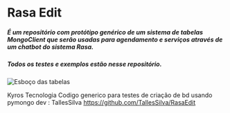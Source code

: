 # Rasa Edit

##### É um repositório com protótipo genérico de um sistema de tabelas MongoClient que serão usadas para agendamento e serviços através de um chatbot do sistema Rasa.

##### Todos os testes e exemplos estão nesse repositório.

![Esboço das tabelas](https://github.com/TallesSilva/RasaEdit/blob/master/pythontest/Esbo%C3%A7o.10.20.jpeg?raw=true)

 Kyros Tecnologia
Codigo generico para testes de criação de bd usando pymongo
dev : TallesSilva https://github.com/TallesSilva/RasaEdit
